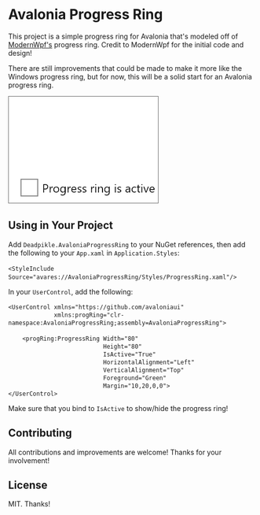 # Avalonia Progress Ring

This project is a simple progress ring for Avalonia that's modeled off of [ModernWpf's](https://github.com/Kinnara/ModernWpf) progress ring. Credit to ModernWpf for the initial code and design!

There are still improvements that could be made to make it more like the Windows progress ring, but for now, this will be a solid start for an Avalonia progress ring.

![Progress Ring GIF](img/progress-ring-gif.gif)

## Using in Your Project

Add `Deadpikle.AvaloniaProgressRing` to your NuGet references, then add the following to your `App.xaml` in `Application.Styles`:

`<StyleInclude Source="avares://AvaloniaProgressRing/Styles/ProgressRing.xaml"/>`

In your `UserControl`, add the following:

```
<UserControl xmlns="https://github.com/avaloniaui"
             xmlns:progRing="clr-namespace:AvaloniaProgressRing;assembly=AvaloniaProgressRing">
    
    <progRing:ProgressRing Width="80" 
                           Height="80"
                           IsActive="True"
                           HorizontalAlignment="Left"
                           VerticalAlignment="Top"
                           Foreground="Green"
                           Margin="10,20,0,0">
</UserControl>
```

Make sure that you bind to `IsActive` to show/hide the progress ring!

## Contributing

All contributions and improvements are welcome! Thanks for your involvement!

## License

MIT. Thanks!